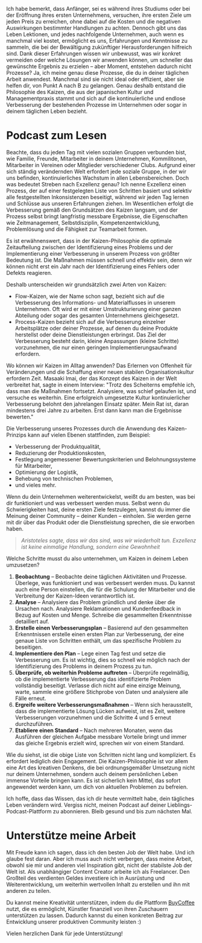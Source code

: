 Ich habe bemerkt, dass Anfänger, sei es während ihres Studiums oder bei der Eröffnung ihres ersten Unternehmens, versuchen, ihre ersten Ziele um jeden Preis zu erreichen, ohne dabei auf die Kosten und die negativen Auswirkungen bestimmter Handlungen zu achten. Dennoch gibt uns das Leben Lektionen, und jedes nachfolgende Unternehmen, auch wenn es manchmal viel kostet, ermöglicht es uns, Erfahrungen und Kenntnisse zu sammeln, die bei der Bewältigung zukünftiger Herausforderungen hilfreich sind. Dank dieser Erfahrungen wissen wir unbewusst, was wir konkret vermeiden oder welche Lösungen wir anwenden können, um schneller das gewünschte Ergebnis zu erzielen – aber Moment, entstehen dadurch nicht Prozesse? Ja, ich meine genau diese Prozesse, die du in deiner täglichen Arbeit anwendest. Manchmal sind sie nicht ideal oder effizient, aber sie helfen dir, von Punkt A nach B zu gelangen. Genau deshalb entstand die Philosophie des Kaizen, die aus der japanischen Kultur und Managementpraxis stammt und sich auf die kontinuierliche und endlose Verbesserung der bestehenden Prozesse im Unternehmen oder sogar in deinem täglichen Leben bezieht.


Podcast zum Lesen
===================

Beachte, dass du jeden Tag mit vielen sozialen Gruppen verbunden bist, wie Familie, Freunde, Mitarbeiter in deinem Unternehmen, Kommilitonen, Mitarbeiter in Vereinen oder Mitglieder verschiedener Clubs. Aufgrund einer sich ständig verändernden Welt erfordert jede soziale Gruppe, in der wir uns befinden, kontinuierliches Wachstum in allen Lebensbereichen. Doch was bedeutet Streben nach Exzellenz genau? Ich nenne Exzellenz einen Prozess, der auf einer festgelegten Liste von Schritten basiert und selektiv alle festgestellten Inkonsistenzen beseitigt, während wir jeden Tag lernen und Schlüsse aus unseren Erfahrungen ziehen. Im Wesentlichen erfolgt die Verbesserung gemäß den Grundsätzen des Kaizen langsam, und der Prozess selbst bringt langfristig messbare Ergebnisse, die Eigenschaften wie Zeitmanagement, Selbstdisziplin, Kompetenzentwicklung, Problemlösung und die Fähigkeit zur Teamarbeit formen.

Es ist erwähnenswert, dass in der Kaizen-Philosophie die optimale Zeitaufteilung zwischen der Identifizierung eines Problems und der Implementierung einer Verbesserung in unserem Prozess von größter Bedeutung ist. Die Maßnahmen müssen schnell und effektiv sein, denn wir können nicht erst ein Jahr nach der Identifizierung eines Fehlers oder Defekts reagieren.

Deshalb unterscheiden wir grundsätzlich zwei Arten von Kaizen:

*   Flow-Kaizen, wie der Name schon sagt, bezieht sich auf die Verbesserung des Informations- und Materialflusses in unserem Unternehmen. Oft wird er mit einer Umstrukturierung einer ganzen Abteilung oder sogar des gesamten Unternehmens gleichgesetzt.
*   Process-Kaizen bezieht sich auf die Verbesserung einzelner Arbeitsplätze oder deiner Prozesse, auf denen du deine Produkte herstellst oder deine Dienstleistungen erbringst. Das Ziel der Verbesserung besteht darin, kleine Anpassungen (kleine Schritte) vorzunehmen, die nur einen geringen Implementierungsaufwand erfordern.

Wo können wir Kaizen im Alltag anwenden? Das Erlernen von Offenheit für Veränderungen und die Schaffung einer neuen stabilen Organisationskultur erfordern Zeit. Masaaki Imai, der das Konzept des Kaizen in der Welt verbreitet hat, sagte in einem Interview: "Trotz des Scheiterns empfehle ich, dass man die Maßnahmen fortsetzt. Analysiere, was schief gelaufen ist, und versuche es weiterhin. Eine erfolgreich umgesetzte Kultur kontinuierlicher Verbesserung belohnt den jahrelangen Einsatz später. Mein Rat ist, daran mindestens drei Jahre zu arbeiten. Erst dann kann man die Ergebnisse bewerten."

Die Verbesserung unseres Prozesses durch die Anwendung des Kaizen-Prinzips kann auf vielen Ebenen stattfinden, zum Beispiel:

*   Verbesserung der Produktqualität,
*   Reduzierung der Produktionskosten,
*   Festlegung angemessener Bewertungskriterien und Belohnungssysteme für Mitarbeiter,
*   Optimierung der Logistik,
*   Behebung von technischen Problemen,
*   und vieles mehr.

Wenn du dein Unternehmen weiterentwickelst, weißt du am besten, was bei dir funktioniert und was verbessert werden muss. Selbst wenn du Schwierigkeiten hast, deine ersten Ziele festzulegen, kannst du immer die Meinung deiner Community – deiner Kunden – einholen. Sie werden gerne mit dir über das Produkt oder die Dienstleistung sprechen, die sie erworben haben.

> _Aristoteles sagte, dass wir das sind, was wir wiederholt tun. Exzellenz ist keine einmalige Handlung, sondern eine Gewohnheit_

Welche Schritte musst du also unternehmen, um Kaizen in deinem Leben umzusetzen?

1.  **Beobachtung** – Beobachte deine täglichen Aktivitäten und Prozesse. Überlege, was funktioniert und was verbessert werden muss. Du kannst auch eine Person einstellen, die für die Schulung der Mitarbeiter und die Verbreitung der Kaizen-Ideen verantwortlich ist.
2.  **Analyse** – Analysiere das Problem gründlich und denke über die Ursachen nach. Analysiere Reklamationen und Kundenfeedback in Bezug auf Kosten und Menge. Schreibe die gesammelten Erkenntnisse detailliert auf.
3.  **Erstelle einen Verbesserungsplan** – Basierend auf den gesammelten Erkenntnissen erstelle einen ersten Plan zur Verbesserung, der eine genaue Liste von Schritten enthält, um das spezifische Problem zu beseitigen.
4.  **Implementiere den Plan** – Lege einen Tag fest und setze die Verbesserung um. Es ist wichtig, dies so schnell wie möglich nach der Identifizierung des Problems in deinem Prozess zu tun.
5.  **Überprüfe, ob weiterhin Probleme auftreten** – Überprüfe regelmäßig, ob die implementierte Verbesserung das identifizierte Problem vollständig beseitigt. Verlasse dich nicht auf eine einzige Meinung, warte, sammle eine größere Stichprobe von Daten und analysiere alle Fälle erneut.
6.  **Ergreife weitere Verbesserungsmaßnahmen** – Wenn sich herausstellt, dass die implementierte Lösung Lücken aufweist, ist es Zeit, weitere Verbesserungen vorzunehmen und die Schritte 4 und 5 erneut durchzuführen.
7.  **Etabliere einen Standard** – Nach mehreren Monaten, wenn das Ausführen der gleichen Aufgabe messbare Vorteile bringt und immer das gleiche Ergebnis erzielt wird, sprechen wir von einem Standard.

Wie du siehst, ist die obige Liste von Schritten nicht lang und kompliziert. Es erfordert lediglich dein Engagement. Die Kaizen-Philosophie ist vor allem eine Art des kreativen Denkens, die bei ordnungsgemäßer Umsetzung nicht nur deinem Unternehmen, sondern auch deinem persönlichen Leben immense Vorteile bringen kann. Es ist sicherlich kein Mittel, das sofort angewendet werden kann, um dich von aktuellen Problemen zu befreien.

Ich hoffe, dass das Wissen, das ich dir heute vermittelt habe, dein tägliches Leben verändern wird. Vergiss nicht, meinen Podcast auf deiner Lieblings-Podcast-Plattform zu abonnieren. Bleib gesund und bis zum nächsten Mal.

Unterstütze meine Arbeit
===================

Mit Freude kann ich sagen, dass ich den besten Job der Welt habe. Und ich glaube fest daran. Aber ich muss auch nicht verbergen, dass meine Arbeit, obwohl sie mir und anderen viel Inspiration gibt, nicht der stabilste Job der Welt ist. Als unabhängiger Content Creator arbeite ich als Freelancer. Den Großteil des verdienten Geldes investiere ich in Ausrüstung und Weiterentwicklung, um weiterhin wertvollen Inhalt zu erstellen und ihn mit anderen zu teilen.

Du kannst meine Kreativität unterstützen, indem du die Plattform [BuyCoffee](https://buycoffee.to/leszekkrol) nutzt, die es ermöglicht, Künstler finanziell von ihren Zuschauern unterstützen zu lassen. Dadurch kannst du einen konkreten Beitrag zur Entwicklung unserer produktiven Community leisten :)

Vielen herzlichen Dank für jede Unterstützung!